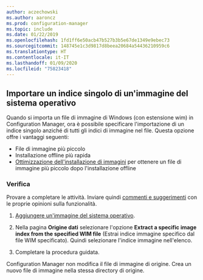 ```yaml
---
author: aczechowski
ms.author: aaroncz
ms.prod: configuration-manager
ms.topic: include
ms.date: 01/22/2019
ms.openlocfilehash: 1fd1ff6e50acb47b527b3b5e67de1349e9ebec73
ms.sourcegitcommit: 148745e1c3d9817d8beea20684a54436210959c6
ms.translationtype: HT
ms.contentlocale: it-IT
ms.lasthandoff: 01/09/2020
ms.locfileid: "75823418"
---
```

## <a name="bkmk_index"></a> Importare un indice singolo di un'immagine del sistema operativo
<!--3719699-->

Quando si importa un file di immagine di Windows (con estensione wim) in Configuration Manager, ora è possibile specificare l'importazione di un indice singolo anziché di tutti gli indici di immagine nel file. Questa opzione offre i vantaggi seguenti:

- File di immagine più piccolo  
- Installazione offline più rapida  
- [Ottimizzazione dell'installazione di immagini](#bkmk_resetbase) per ottenere un file di immagine più piccolo dopo l'installazione offline  


### <a name="try-it-out"></a>Verifica

Provare a completare le attività. Inviare quindi [commenti e suggerimenti](/sccm/core/understand/find-help#product-feedback) con le proprie opinioni sulla funzionalità.

1. [Aggiungere un'immagine del sistema operativo](/sccm/osd/get-started/manage-operating-system-images#BKMK_AddOSImages).  

2. Nella pagina **Origine dati** selezionare l'opzione **Extract a specific image index from the specified WIM file** (Estrai indice immagine specifico dal file WIM specificato). Quindi selezionare l'indice immagine nell'elenco.  

3. Completare la procedura guidata.

Configuration Manager non modifica il file di immagine di origine. Crea un nuovo file di immagine nella stessa directory di origine. 

